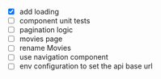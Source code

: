 - [x] add loading
- [ ] component unit tests
- [ ] pagination logic
- [ ] movies page
- [ ] rename Movies
- [ ] use navigation component
- [ ] env configuration to set the api base url
